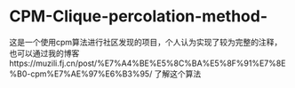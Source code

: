 # CPM-Clique-percolation-method-
这是一个使用cpm算法进行社区发现的项目，个人认为实现了较为完整的注释，也可以通过我的博客https://muzili.fj.cn/post/%E7%A4%BE%E5%8C%BA%E5%8F%91%E7%8E%B0-cpm%E7%AE%97%E6%B3%95/
了解这个算法
